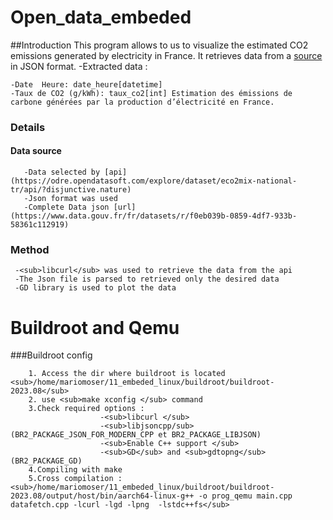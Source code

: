 # Open_data_embeded
##Introduction
This program allows to us to visualize the estimated CO2 emissions generated by electricity in France.
It retrieves data from a [source](https://www.data.gouv.fr/fr/datasets/donnees-eco2mix-nationales-temps-reel-1/#/resources) in JSON format.
 -Extracted data :
 
    -Date  Heure: date_heure[datetime]
    -Taux de CO2 (g/kWh): taux_co2[int] Estimation des émissions de carbone générées par la production d’électricité en France.

### Details
#### Data source
       -Data selected by [api](https://odre.opendatasoft.com/explore/dataset/eco2mix-national-tr/api/?disjunctive.nature)
       -Json format was used
       -Complete Data json [url](https://www.data.gouv.fr/fr/datasets/r/f0eb039b-0859-4df7-933b-58361c112919)
### Method
     -<sub>libcurl</sub> was used to retrieve the data from the api
     -The Json file is parsed to retrieved only the desired data
     -GD library is used to plot the data


# Buildroot and Qemu
###Buildroot config
        
        1. Access the dir where buildroot is located <sub>/home/mariomoser/11_embeded_linux/buildroot/buildroot-2023.08</sub>
        2. use <sub>make xconfig </sub> command
        3.Check required options :
                        -<sub>libcurl </sub>
                        -<sub>libjsoncpp/sub> (BR2_PACKAGE_JSON_FOR_MODERN_CPP et BR2_PACKAGE_LIBJSON)
                        -<sub>Enable C++ support </sub>
                        -<sub>GD</sub> and <sub>gdtopng</sub> (BR2_PACKAGE_GD)
        4.Compiling with make
        5.Cross compilation : <sub>/home/mariomoser/11_embeded_linux/buildroot/buildroot-2023.08/output/host/bin/aarch64-linux-g++ -o prog_qemu main.cpp datafetch.cpp -lcurl -lgd -lpng  -lstdc++fs</sub> 
